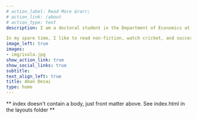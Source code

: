 ```yaml
---
# action_label: Read More &rarr;
# action_link: /about
# action_type: text
description: I am a doctoral student in the Department of Economics at the Graduate Center, CUNY. My    research interests are  at the intersection of income inequality, intergenerational income mobility,    and their public policy implications. I am    also interested in financial modeling using advanced statistical and machine learning techniques.

In my spare time, I like to read non-fiction, watch cricket, and soccer games.
image_left: true
images:
- img/isola.jpg
show_action_link: true
show_social_links: true
subtitle:
text_align_left: true
title: Aman Desai
type: home
---
```


** index doesn't contain a body, just front matter above.
See index.html in the layouts folder **
